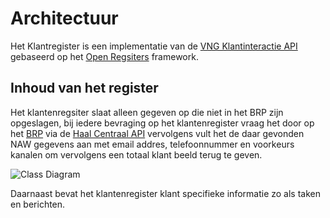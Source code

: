 # Architectuur

Het Klantregister is een implementatie van de [VNG Klantinteractie API]() gebaseerd op het [Open Regsiters](https://openregisters.app/) framework.

## Inhoud van het register
Het klantenregsiter slaat alleen gegeven op die niet in het BRP zijn opgeslagen, bij iedere bevraging op het klantenregister vraag het door op het [BRP]() via de [Haal Centraal API]() vervolgens vult het de daar gevonden NAW gegevens aan met email addres, telefoonnummer en voorkeurs kanalen om vervolgens een totaal klant beeld terug te geven.

![Class Diagram](https://github.com/CommonGateway/CustomerInteractionBundle/blob/main/docs/sequence.svg)

Daarnaast bevat het klantenregister klant specifieke informatie zo als taken en berichten.